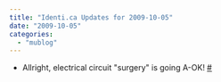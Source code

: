 ```yaml
---
title: "Identi.ca Updates for 2009-10-05"
date: "2009-10-05"
categories: 
  - "mublog"
---
```


- Allright, electrical circuit "surgery" is going A-OK! [#](http://identi.ca/notice/11339015)
